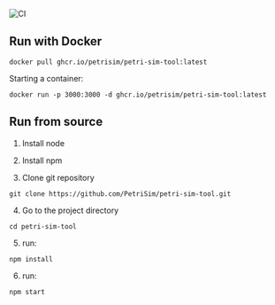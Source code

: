![CI](https://github.com/PetriSim/petri-sim-tool/actions/workflows/CI.yml/badge.svg)

## Run with Docker

```console
docker pull ghcr.io/petrisim/petri-sim-tool:latest
```

Starting a container:

```console
docker run -p 3000:3000 -d ghcr.io/petrisim/petri-sim-tool:latest
```

## Run from source

1. Install node

2. Install npm 

3. Clone git repository

```console
git clone https://github.com/PetriSim/petri-sim-tool.git
```

4. Go to the project directory

```console
cd petri-sim-tool 
```

5. run: 

```console
npm install
```

6. run:
```console
npm start
```
